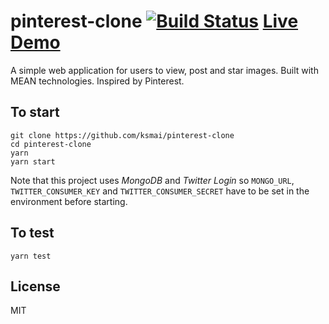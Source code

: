# pinterest-clone [![Build Status](https://travis-ci.org/ksmai/pinterest-clone.svg?branch=master)](https://travis-ci.org/ksmai/pinterest-clone) [Live Demo](https://ksmai-pinterest.herokuapp.com/)
A simple web application for users to view, post and star images. Built with MEAN technologies. Inspired by Pinterest.

## To start
```
git clone https://github.com/ksmai/pinterest-clone
cd pinterest-clone
yarn
yarn start
```

Note that this project uses *MongoDB* and *Twitter Login* so `MONGO_URL`, `TWITTER_CONSUMER_KEY` and `TWITTER_CONSUMER_SECRET` have to be set in the environment before starting.

## To test
```
yarn test
```

## License
MIT
